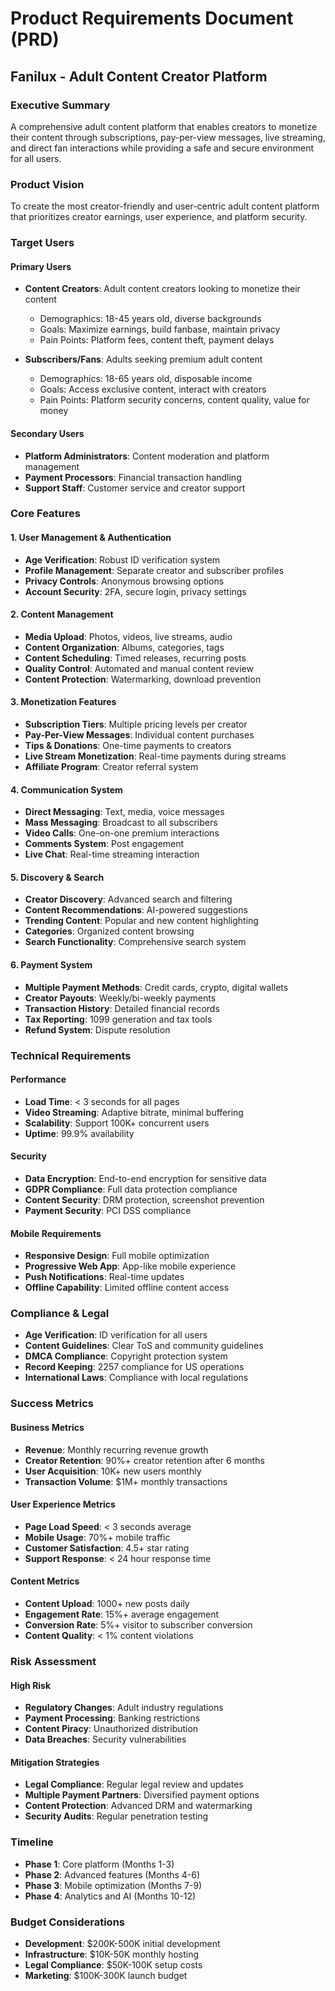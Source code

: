 
# Product Requirements Document (PRD)
## Fanilux - Adult Content Creator Platform

### Executive Summary
A comprehensive adult content platform that enables creators to monetize their content through subscriptions, pay-per-view messages, live streaming, and direct fan interactions while providing a safe and secure environment for all users.

### Product Vision
To create the most creator-friendly and user-centric adult content platform that prioritizes creator earnings, user experience, and platform security.

### Target Users

#### Primary Users
- **Content Creators**: Adult content creators looking to monetize their content
  - Demographics: 18-45 years old, diverse backgrounds
  - Goals: Maximize earnings, build fanbase, maintain privacy
  - Pain Points: Platform fees, content theft, payment delays

- **Subscribers/Fans**: Adults seeking premium adult content
  - Demographics: 18-65 years old, disposable income
  - Goals: Access exclusive content, interact with creators
  - Pain Points: Platform security concerns, content quality, value for money

#### Secondary Users
- **Platform Administrators**: Content moderation and platform management
- **Payment Processors**: Financial transaction handling
- **Support Staff**: Customer service and creator support

### Core Features

#### 1. User Management & Authentication
- **Age Verification**: Robust ID verification system
- **Profile Management**: Separate creator and subscriber profiles
- **Privacy Controls**: Anonymous browsing options
- **Account Security**: 2FA, secure login, privacy settings

#### 2. Content Management
- **Media Upload**: Photos, videos, live streams, audio
- **Content Organization**: Albums, categories, tags
- **Content Scheduling**: Timed releases, recurring posts
- **Quality Control**: Automated and manual content review
- **Content Protection**: Watermarking, download prevention

#### 3. Monetization Features
- **Subscription Tiers**: Multiple pricing levels per creator
- **Pay-Per-View Messages**: Individual content purchases
- **Tips & Donations**: One-time payments to creators
- **Live Stream Monetization**: Real-time payments during streams
- **Affiliate Program**: Creator referral system

#### 4. Communication System
- **Direct Messaging**: Text, media, voice messages
- **Mass Messaging**: Broadcast to all subscribers
- **Video Calls**: One-on-one premium interactions
- **Comments System**: Post engagement
- **Live Chat**: Real-time streaming interaction

#### 5. Discovery & Search
- **Creator Discovery**: Advanced search and filtering
- **Content Recommendations**: AI-powered suggestions
- **Trending Content**: Popular and new content highlighting
- **Categories**: Organized content browsing
- **Search Functionality**: Comprehensive search system

#### 6. Payment System
- **Multiple Payment Methods**: Credit cards, crypto, digital wallets
- **Creator Payouts**: Weekly/bi-weekly payments
- **Transaction History**: Detailed financial records
- **Tax Reporting**: 1099 generation and tax tools
- **Refund System**: Dispute resolution

### Technical Requirements

#### Performance
- **Load Time**: < 3 seconds for all pages
- **Video Streaming**: Adaptive bitrate, minimal buffering
- **Scalability**: Support 100K+ concurrent users
- **Uptime**: 99.9% availability

#### Security
- **Data Encryption**: End-to-end encryption for sensitive data
- **GDPR Compliance**: Full data protection compliance
- **Content Security**: DRM protection, screenshot prevention
- **Payment Security**: PCI DSS compliance

#### Mobile Requirements
- **Responsive Design**: Full mobile optimization
- **Progressive Web App**: App-like mobile experience
- **Push Notifications**: Real-time updates
- **Offline Capability**: Limited offline content access

### Compliance & Legal
- **Age Verification**: ID verification for all users
- **Content Guidelines**: Clear ToS and community guidelines
- **DMCA Compliance**: Copyright protection system
- **Record Keeping**: 2257 compliance for US operations
- **International Laws**: Compliance with local regulations

### Success Metrics

#### Business Metrics
- **Revenue**: Monthly recurring revenue growth
- **Creator Retention**: 90%+ creator retention after 6 months
- **User Acquisition**: 10K+ new users monthly
- **Transaction Volume**: $1M+ monthly transactions

#### User Experience Metrics
- **Page Load Speed**: < 3 seconds average
- **Mobile Usage**: 70%+ mobile traffic
- **Customer Satisfaction**: 4.5+ star rating
- **Support Response**: < 24 hour response time

#### Content Metrics
- **Content Upload**: 1000+ new posts daily
- **Engagement Rate**: 15%+ average engagement
- **Conversion Rate**: 5%+ visitor to subscriber conversion
- **Content Quality**: < 1% content violations

### Risk Assessment

#### High Risk
- **Regulatory Changes**: Adult industry regulations
- **Payment Processing**: Banking restrictions
- **Content Piracy**: Unauthorized distribution
- **Data Breaches**: Security vulnerabilities

#### Mitigation Strategies
- **Legal Compliance**: Regular legal review and updates
- **Multiple Payment Partners**: Diversified payment options
- **Content Protection**: Advanced DRM and watermarking
- **Security Audits**: Regular penetration testing

### Timeline
- **Phase 1**: Core platform (Months 1-3)
- **Phase 2**: Advanced features (Months 4-6)
- **Phase 3**: Mobile optimization (Months 7-9)
- **Phase 4**: Analytics and AI (Months 10-12)

### Budget Considerations
- **Development**: $200K-500K initial development
- **Infrastructure**: $10K-50K monthly hosting
- **Legal Compliance**: $50K-100K setup costs
- **Marketing**: $100K-300K launch budget
